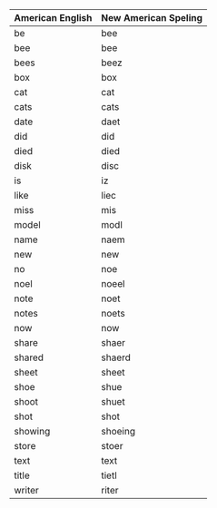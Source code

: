 | American English  | New American Speling |
| --- | --- |
| be | bee |
| bee | bee |
| bees | beez |
| box | box |
| cat | cat |
| cats | cats |
| date | daet |
| did | did |
| died | died |
| disk | disc |
| is | iz |
| like | liec |
| miss | mis |
| model | modl |
| name | naem |
| new | new |
| no | noe |
| noel | noeel |
| note | noet |
| notes | noets |
| now | now |
| share | shaer |
| shared | shaerd |
| sheet | sheet |
| shoe | shue |
| shoot | shuet |
| shot | shot |
| showing | shoeing |
| store | stoer |
| text | text |
| title | tietl |
| writer  | riter |
